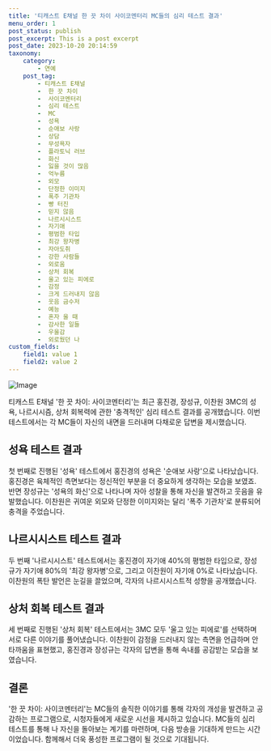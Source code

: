 ```yaml
---
title: '티캐스트 E채널 한 끗 차이 사이코멘터리 MC들의 심리 테스트 결과'
menu_order: 1
post_status: publish
post_excerpt: This is a post excerpt
post_date: 2023-10-20 20:14:59
taxonomy:
    category:
        - 연예
    post_tag:
        - 티캐스트 E채널
        -  한 끗 차이
        -  사이코멘터리
        -  심리 테스트
        -  MC
        -  성욕
        -  순애보 사랑
        -  상담
        -  무성욕자
        -  플라토닉 러브
        -  화신
        -  잃을 것이 많음
        -  억누름
        -  외모
        -  단정한 이미지
        -  폭주 기관차
        -  빵 터진
        -  믿지 않음
        -  나르시시스트
        -  자기애
        -  평범한 타입
        -  최강 왕자병
        -  자아도취
        -  강한 사람들
        -  외로움
        -  상처 회복
        -  울고 있는 피에로
        -  감정
        -  크게 드러내지 않음
        -  웃음 금수저
        -  예능
        -  혼자 울 때
        -  감사한 일들
        -  우울감
        -  외로웠던 나
custom_fields:
    field1: value 1
    field2: value 2
---
```


![Image](https://mimgnews.pstatic.net/image/609/2024/02/06/202402060931250310_1_20240206093405956.jpg?type=w540)


티캐스트 E채널 '한 끗 차이: 사이코멘터리'는 최근 홍진경, 장성규, 이찬원 3MC의 성욕, 나르시시즘, 상처 회복력에 관한 '충격적인' 심리 테스트 결과를 공개했습니다. 이번 테스트에서는 각 MC들이 자신의 내면을 드러내며 다채로운 답변을 제시했습니다.

## 성욕 테스트 결과
첫 번째로 진행된 '성욕' 테스트에서 홍진경의 성욕은 '순애보 사랑'으로 나타났습니다. 홍진경은 육체적인 측면보다는 정신적인 부분을 더 중요하게 생각하는 모습을 보였죠. 반면 장성규는 '성욕의 화신'으로 나타나며 자아 성찰을 통해 자신을 발견하고 웃음을 유발했습니다. 이찬원은 귀여운 외모와 단정한 이미지와는 달리 '폭주 기관차'로 분류되어 충격을 주었습니다.

## 나르시시스트 테스트 결과
두 번째 '나르시시스트' 테스트에서는 홍진경이 자기애 40%의 평범한 타입으로, 장성규가 자기애 80%의 '최강 왕자병'으로, 그리고 이찬원이 자기애 0%로 나타났습니다. 이찬원의 폭탄 발언은 눈길을 끌었으며, 각자의 나르시시스트적 성향을 공개했습니다.

## 상처 회복 테스트 결과
세 번째로 진행된 '상처 회복' 테스트에서는 3MC 모두 '울고 있는 피에로'를 선택하며 서로 다른 이야기를 풀어냈습니다. 이찬원이 감정을 드러내지 않는 측면을 언급하며 안타까움을 표현했고, 홍진경과 장성규는 각자의 답변을 통해 속내를 공감받는 모습을 보였습니다.

## 결론
'한 끗 차이: 사이코멘터리'는 MC들의 솔직한 이야기를 통해 각자의 개성을 발견하고 공감하는 프로그램으로, 시청자들에게 새로운 시선을 제시하고 있습니다. MC들의 심리 테스트를 통해 나 자신을 돌아보는 계기를 마련하며, 다음 방송을 기대하게 만드는 시간이었습니다. 함께해서 더욱 풍성한 프로그램이 될 것으로 기대됩니다.
